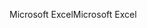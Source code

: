 <span data-ttu-id="5ecd5-101">Microsoft Excel</span><span class="sxs-lookup"><span data-stu-id="5ecd5-101">Microsoft Excel</span></span>